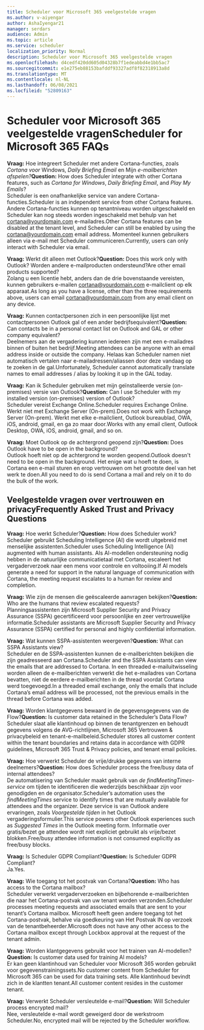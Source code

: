 ```yaml
---
title: Scheduler voor Microsoft 365 veelgestelde vragen
ms.author: v-aiyengar
author: AshaIyengar21
manager: serdars
audience: Admin
ms.topic: article
ms.service: scheduler
localization_priority: Normal
description: Scheduler voor Microsoft 365 veelgestelde vragen
ms.openlocfilehash: d4cedf420dd605d04328b7f1edeabbd4e1bb5ac7
ms.sourcegitcommit: e1e275eb88153bafddf93327adf8f82318913a8d
ms.translationtype: MT
ms.contentlocale: nl-NL
ms.lasthandoff: 06/08/2021
ms.locfileid: "52809163"
---
```

# <a name="scheduler-for-microsoft-365-faqs"></a><span data-ttu-id="ae2c8-103">Scheduler voor Microsoft 365 veelgestelde vragen</span><span class="sxs-lookup"><span data-stu-id="ae2c8-103">Scheduler for Microsoft 365 FAQs</span></span>

<span data-ttu-id="ae2c8-104">**Vraag:** Hoe integreert Scheduler met andere Cortana-functies, zoals *Cortana voor* Windows, *Daily Briefing Email* en Mijn *e-mailberichten afspelen?*</span><span class="sxs-lookup"><span data-stu-id="ae2c8-104">**Question:** How does Scheduler integrate with other Cortana features, such as *Cortana for Windows*, *Daily Briefing Email*, and *Play My Emails*?</span></span></br>
<span data-ttu-id="ae2c8-105">Scheduler is een onafhankelijke service van andere Cortana-functies.</span><span class="sxs-lookup"><span data-stu-id="ae2c8-105">Scheduler is an independent service from other Cortana features.</span></span> <span data-ttu-id="ae2c8-106">Andere Cortana-functies kunnen op tenantniveau worden uitgeschakeld en Scheduler kan nog steeds worden ingeschakeld met behulp van het cortana@yourdomain.com e-mailadres.</span><span class="sxs-lookup"><span data-stu-id="ae2c8-106">Other Cortana features can be disabled at the tenant level, and Scheduler can still be enabled by using the cortana@yourdomain.com email address.</span></span> <span data-ttu-id="ae2c8-107">Momenteel kunnen gebruikers alleen via e-mail met Scheduler communiceren.</span><span class="sxs-lookup"><span data-stu-id="ae2c8-107">Currently, users can only interact with Scheduler via email.</span></span>

<span data-ttu-id="ae2c8-108">**Vraag:** Werkt dit alleen met Outlook?</span><span class="sxs-lookup"><span data-stu-id="ae2c8-108">**Question:** Does this work only with Outlook?</span></span> <span data-ttu-id="ae2c8-109">Worden andere e-mailproducten ondersteund?</span><span class="sxs-lookup"><span data-stu-id="ae2c8-109">Are other email products supported?</span></span></br>
<span data-ttu-id="ae2c8-110">Zolang u een licentie hebt, anders dan de drie bovenstaande vereisten, kunnen gebruikers e-mailen cortana@yourdomain.com e-mailclient op elk apparaat.</span><span class="sxs-lookup"><span data-stu-id="ae2c8-110">As long as you have a license, other than the three requirements above, users can email cortana@yourdomain.com from any email client on any device.</span></span>

<span data-ttu-id="ae2c8-111">**Vraag:** Kunnen contactpersonen zich in een persoonlijke lijst met contactpersonen Outlook gal of een ander bedrijfsequivalent?</span><span class="sxs-lookup"><span data-stu-id="ae2c8-111">**Question:** Can contacts be in a personal contact list on Outlook and GAL or other company equivalent?</span></span></br>
<span data-ttu-id="ae2c8-112">Deelnemers aan de vergadering kunnen iedereen zijn met een e-mailadres binnen of buiten het bedrijf.</span><span class="sxs-lookup"><span data-stu-id="ae2c8-112">Meeting attendees can be anyone with an email address inside or outside the company.</span></span> <span data-ttu-id="ae2c8-113">Helaas kan Scheduler namen niet automatisch vertalen naar e-mailadressen/aliassen door deze vandaag op te zoeken in de gal.</span><span class="sxs-lookup"><span data-stu-id="ae2c8-113">Unfortunately, Scheduler cannot automatically translate names to email addresses / alias by looking it up in the GAL today.</span></span>

<span data-ttu-id="ae2c8-114">**Vraag:** Kan ik Scheduler gebruiken met mijn geïnstalleerde versie (on-premises) versie van Outlook?</span><span class="sxs-lookup"><span data-stu-id="ae2c8-114">**Question:** Can I use Scheduler with my installed version (on-premises) version of Outlook?</span></span></br>
<span data-ttu-id="ae2c8-115">Scheduler vereist Exchange Online.</span><span class="sxs-lookup"><span data-stu-id="ae2c8-115">Scheduler requires Exchange Online.</span></span> <span data-ttu-id="ae2c8-116">Werkt niet met Exchange Server (On-prem).</span><span class="sxs-lookup"><span data-stu-id="ae2c8-116">Does not work with Exchange Server (On-prem).</span></span> <span data-ttu-id="ae2c8-117">Werkt met elke e-mailclient, Outlook bureaublad, OWA, iOS, android, gmail, en ga zo maar door.</span><span class="sxs-lookup"><span data-stu-id="ae2c8-117">Works with any email client, Outlook Desktop, OWA, iOS, android, gmail, and so on.</span></span>

<span data-ttu-id="ae2c8-118">**Vraag:** Moet Outlook op de achtergrond geopend zijn?</span><span class="sxs-lookup"><span data-stu-id="ae2c8-118">**Question:** Does Outlook have to be open in the background?</span></span></br>
<span data-ttu-id="ae2c8-119">Outlook hoeft niet op de achtergrond te worden geopend.</span><span class="sxs-lookup"><span data-stu-id="ae2c8-119">Outlook doesn't need to be open in the background.</span></span> <span data-ttu-id="ae2c8-120">Het enige wat u hoeft te doen, is Cortana een e-mail sturen en erop vertrouwen om het grootste deel van het werk te doen.</span><span class="sxs-lookup"><span data-stu-id="ae2c8-120">All you need to do is send Cortana a mail and rely on it to do the bulk of the work.</span></span>

## <a name="frequently-asked-trust-and-privacy-questions"></a><span data-ttu-id="ae2c8-121">Veelgestelde vragen over vertrouwen en privacy</span><span class="sxs-lookup"><span data-stu-id="ae2c8-121">Frequently Asked Trust and Privacy Questions</span></span>

<span data-ttu-id="ae2c8-122">**Vraag:** Hoe werkt Scheduler?</span><span class="sxs-lookup"><span data-stu-id="ae2c8-122">**Question:** How does Scheduler work?</span></span></br>
<span data-ttu-id="ae2c8-123">Scheduler gebruikt Scheduling Intelligence (AI) die wordt uitgebreid met menselijke assistenten.</span><span class="sxs-lookup"><span data-stu-id="ae2c8-123">Scheduler uses Scheduling Intelligence (AI) augmented with human assistants.</span></span> <span data-ttu-id="ae2c8-124">Als AI-modellen ondersteuning nodig hebben in de natuurlijke communicatietaal met Cortana, escaleert het vergaderverzoek naar een mens voor controle en voltooiing.</span><span class="sxs-lookup"><span data-stu-id="ae2c8-124">If AI models generate a need for support in the natural language of communication with Cortana, the meeting request escalates to a human for review and completion.</span></span>

<span data-ttu-id="ae2c8-125">**Vraag:** Wie zijn de mensen die geëscaleerde aanvragen bekijken?</span><span class="sxs-lookup"><span data-stu-id="ae2c8-125">**Question:** Who are the humans that review escalated requests?</span></span> </br>
<span data-ttu-id="ae2c8-126">Planningsassistenten zijn Microsoft Supplier Security and Privacy Assurance (SSPA) gecertificeerd voor persoonlijke en zeer vertrouwelijke informatie.</span><span class="sxs-lookup"><span data-stu-id="ae2c8-126">Scheduler assistants are Microsoft Supplier Security and Privacy Assurance (SSPA) certified for personal and highly confidential information.</span></span> 

<span data-ttu-id="ae2c8-127">**Vraag:** Wat kunnen SSPA-assistenten weergeven?</span><span class="sxs-lookup"><span data-stu-id="ae2c8-127">**Question:** What can SSPA Assistants view?</span></span></br>
<span data-ttu-id="ae2c8-128">Scheduler en de SSPA-assistenten kunnen de e-mailberichten bekijken die zijn geadresseerd aan Cortana.</span><span class="sxs-lookup"><span data-stu-id="ae2c8-128">Scheduler and the SSPA Assistants can view  the emails that are addressed to Cortana.</span></span> <span data-ttu-id="ae2c8-129">In een threaded e-mailuitwisseling worden alleen de e-mailberichten verwerkt die het e-mailadres van Cortana bevatten, niet de eerdere e-mailberichten in de thread voordat Cortana werd toegevoegd.</span><span class="sxs-lookup"><span data-stu-id="ae2c8-129">In a threaded email exchange, only the emails that include Cortana’s email address will be processed, not the previous emails in the thread before Cortana was added.</span></span>   

<span data-ttu-id="ae2c8-130">**Vraag:** Worden klantgegevens bewaard in de gegevensgegevens van de Flow?</span><span class="sxs-lookup"><span data-stu-id="ae2c8-130">**Question:** Is customer data retained in the Scheduler’s Data Flow?</span></span> </br>
<span data-ttu-id="ae2c8-131">Scheduler slaat alle klantinhoud op binnen de tenantgrenzen en behoudt gegevens volgens de AVG-richtlijnen, Microsoft 365 Vertrouwen & privacybeleid en tenant-e-mailbeleid.</span><span class="sxs-lookup"><span data-stu-id="ae2c8-131">Scheduler stores all customer content within the tenant boundaries and retains data in accordance with GDPR guidelines, Microsoft 365 Trust & Privacy policies, and tenant email policies.</span></span>

<span data-ttu-id="ae2c8-132">**Vraag:** Hoe verwerkt Scheduler de vrije/drukke gegevens van interne deelnemers?</span><span class="sxs-lookup"><span data-stu-id="ae2c8-132">**Question:** How does Scheduler process the free/busy data of internal attendees?</span></span> </br>
<span data-ttu-id="ae2c8-133">De automatisering van Scheduler maakt gebruik van *de findMeetingTimes-service* om tijden te identificeren die wederzijds beschikbaar zijn voor genodigden en de organisator.</span><span class="sxs-lookup"><span data-stu-id="ae2c8-133">Scheduler’s automation uses the *findMeetingTimes* service to identify times that are mutually available for attendees and the organizer.</span></span> <span data-ttu-id="ae2c8-134">Deze service is van Outlook andere ervaringen, zoals *Voorgestelde tijden* in het Outlook vergaderingsformulier.</span><span class="sxs-lookup"><span data-stu-id="ae2c8-134">This service powers other Outlook experiences such as *Suggested Times* in the Outlook meeting form.</span></span> <span data-ttu-id="ae2c8-135">Informatie over gratis/bezet ge attendee wordt niet expliciet gebruikt als vrije/bezet blokken.</span><span class="sxs-lookup"><span data-stu-id="ae2c8-135">Free/busy attendee information is not consumed explicitly as free/busy blocks.</span></span> 

<span data-ttu-id="ae2c8-136">**Vraag:** Is Scheduler GDPR Compliant?</span><span class="sxs-lookup"><span data-stu-id="ae2c8-136">**Question:** Is Scheduler GDPR Compliant?</span></span> </br>
<span data-ttu-id="ae2c8-137">Ja.</span><span class="sxs-lookup"><span data-stu-id="ae2c8-137">Yes.</span></span>

<span data-ttu-id="ae2c8-138">**Vraag:** Wie toegang tot het postvak van Cortana?</span><span class="sxs-lookup"><span data-stu-id="ae2c8-138">**Question:** Who has access to the Cortana mailbox?</span></span> </br>
<span data-ttu-id="ae2c8-139">Scheduler verwerkt vergaderverzoeken en bijbehorende e-mailberichten die naar het Cortana-postvak van uw tenant worden verzonden.</span><span class="sxs-lookup"><span data-stu-id="ae2c8-139">Scheduler processes meeting requests and associated emails that are sent to your tenant’s Cortana mailbox.</span></span> <span data-ttu-id="ae2c8-140">Microsoft heeft geen andere toegang tot het Cortana-postvak, behalve via goedkeuring van Het Postvak IN op verzoek van de tenantbeheerder.</span><span class="sxs-lookup"><span data-stu-id="ae2c8-140">Microsoft does not have any other access to the Cortana mailbox except through Lockbox approval at the request of the tenant admin.</span></span>  

<span data-ttu-id="ae2c8-141">**Vraag:** Worden klantgegevens gebruikt voor het trainen van AI-modellen?</span><span class="sxs-lookup"><span data-stu-id="ae2c8-141">**Question:** Is customer data used for training AI models?</span></span></br>
<span data-ttu-id="ae2c8-142">Er kan geen klantinhoud van Scheduler voor Microsoft 365 worden gebruikt voor gegevenstrainingssets.</span><span class="sxs-lookup"><span data-stu-id="ae2c8-142">No customer content from Scheduler for Microsoft 365 can be used for data training sets.</span></span> <span data-ttu-id="ae2c8-143">Alle klantinhoud bevindt zich in de klantten tenant.</span><span class="sxs-lookup"><span data-stu-id="ae2c8-143">All customer content resides in the customer tenant.</span></span>  

<span data-ttu-id="ae2c8-144">**Vraag:** Verwerkt Scheduler versleutelde e-mail?</span><span class="sxs-lookup"><span data-stu-id="ae2c8-144">**Question:** Will Scheduler process encrypted mail?</span></span></br>
<span data-ttu-id="ae2c8-145">Nee, versleutelde e-mail wordt geweigerd door de werkstroom Scheduler.</span><span class="sxs-lookup"><span data-stu-id="ae2c8-145">No, encrypted mail will be rejected by the Scheduler workflow.</span></span> 




